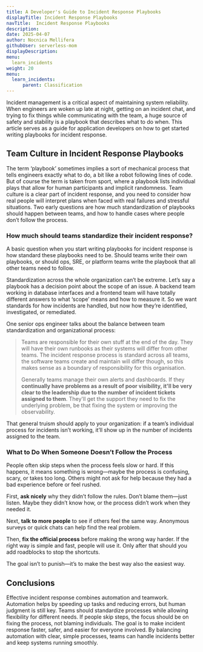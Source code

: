 ```yaml
---
title: A Developer's Guide to Incident Response Playbooks
displayTitle: Incident Response Playbooks
navTitle:  Incident Response Playbooks
description: 
date: 2025-04-07
author: Nocnica Mellifera
githubUser: serverless-mom
displayDescription: 
menu:
  learn_incidents
weight: 20
menu:
  learn_incidents:
      parent: Classification
---
```


Incident management is a critical aspect of maintaining system reliability. When engineers are woken up late at night, getting on an incident chat, and trying to fix things while communicating with the team, a huge source of safety and stability is a playbook that describes what to do when. This article serves as a guide for application developers on how to get started writing playbooks for incident response.

## Team Culture in Incident Response Playbooks

The term ‘playbook’ sometimes implies a sort of mechanical process that tells engineers exactly what to do, a bit like a robot following lines of code. But of course the term is taken from sport, where a playbook lists individual plays that allow for human participants and implicit randomness. Team culture is a clear part of incident response, and you need to consider how real people will interpret plans when faced with real failures and stressful situations. Two early questions are how much standardization of playbooks should happen between teams, and how to handle cases where people don’t follow the process.

### How much should teams standardize their incident response?

A basic question when you start writing playbooks for incident response is how standard these playbooks need to be. Should teams write their own playbooks, or should ops, SRE, or platform teams write the playbook that all other teams need to follow.

Standardization across the whole organization can’t be extreme. Let’s say a playbook has a decision point about the scope of an issue. A backend team working in database interfaces and a frontend team will have totally different answers to what ‘scope’ means and how to measure it. So we want standards for how incidents are handled, but now how they’re identified, investigated, or remediated.

One senior ops engineer talks about the balance between team standardization and organizational process:

> Teams are responsible for their own stuff at the end of the day. They will have their own runbooks as their systems will differ from other teams. The incident response process is standard across all teams, the software teams create and maintain will differ though, so this makes sense as a boundary of responsibility for this organisation.
> 
> 
> Generally teams manage their own alerts and dashboards. If they **continually have problems as a result of poor visibility, it'll be very clear to the leadership due to the number of incident tickets assigned to them**. They'll get the support they need to fix the underlying problem, be that fixing the system or improving the observability.
> 

That general truism should apply to your organization: if a team’s individual process for incidents isn’t working, it’ll show up in the number of incidents assigned to the team.

### What to Do When Someone Doesn’t Follow the Process

People often skip steps when the process feels slow or hard. If this happens, it means something is wrong—maybe the process is confusing, scary, or takes too long. Others might not ask for help because they had a bad experience before or feel rushed.

First, **ask nicely** why they didn’t follow the rules. Don’t blame them—just listen. Maybe they didn’t know how, or the process didn’t work when they needed it.

Next, **talk to more people** to see if others feel the same way. Anonymous surveys or quick chats can help find the real problem.

Then, **fix the official process** before making the wrong way harder. If the right way is simple and fast, people will use it. Only after that should you add roadblocks to stop the shortcuts.

The goal isn’t to punish—it’s to make the best way also the easiest way.

## Conclusions

Effective incident response combines automation and teamwork. Automation helps by speeding up tasks and reducing errors, but human judgment is still key. Teams should standardize processes while allowing flexibility for different needs. If people skip steps, the focus should be on fixing the process, not blaming individuals. The goal is to make incident response faster, safer, and easier for everyone involved. By balancing automation with clear, simple processes, teams can handle incidents better and keep systems running smoothly.